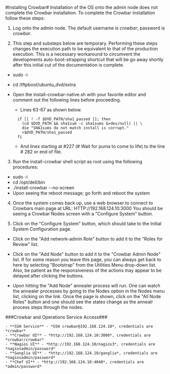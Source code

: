 #Installing Crowbar#
Installation of the OS onto the admin node does not complete the Crowbar installation.  To complete the Crowbar installation follow these steps:

1. Log onto the admin node. The default username is *crowbar*, password is *crowbar*.

2. This step and substeps below are temporary.  Performing these steps changes the execution path to be equivalent to that of the production execution.  This is a necessary workaround to circumvent the developments auto-boot-strapping shortcut that will be go away shortly after this initial cut of the documentation is complete.  

  * sudo -i 
  * cd /tftpboot/ubuntu_dvd/extra
  * Open the install-crowbar-native.sh with your favorite editor and comment out the following lines before proceeding.

    * Lines 63-67 as shown below.  
    ```
      if [[ ! -f $DVD_PATH/sha1_passed ]]; then
        (cd $DVD_PATH && sha1sum -c sha1sums &>dev/null) || \
        die "SHA1sums do not match install is corrupt."
        >$DVD_PATH/sha1_passed
      fi
    ```
    * And lines starting at #227 (# Wait for puma to come to life) to the line # 282 or end of file. 
 
3. Run the install-crowbar shell script as root using the following procedures:
  * sudo -i
  * cd /opt/dell/bin
  * ./install-crowbar <Domain Name> --no-screen
  * Upon seeing the reboot message;  go forth and reboot the system 

4. Once the system comes back up,  use a web browser to connect to Crowbars main page at URL: HTTP://192.168.124.10:3000 You should be seeing a Crowbar Nodes screen with a "Configure System" button. 

5. Click on the "Configure System" button, which should take to the Initial System Configuration page.  
  * Click on the "Add network-admin Role" button to add it to the "Roles for Review" list.   
  * Click on the "Add <Domain Name> Node" button to add it to the  "Crowbar Admin Node" list. If for some reason you leave this page, you can always get back to here by selecting "Bootstrap" from the Utilities Menu drop-down list.   Also, be patient as the responsiveness of the actions may appear to be delayed after clicking the buttons.

  * Upon hitting the "Add <domain Name> Node"  annealer process will run.  One can watch the annealer processes by going to the Nodes option in the Nodes menu list, clicking on the <Domain Name> link.  Once the <Domain Name> page is shown, click on the "All Node Roles" button and one should see the states change as the annealr process steps through the nodes. 


###Crowbar and Operations Service Access###

```
- **SSH Service** - *SSH crowbar@192.168.124.10*, credentials are *crowbar*
- **Crowbar UI** - *http://192.168.124.10:3000*, credentials are *crowbar/crowbar*
- **Nagios UI** - *http://192.168.124.10/nagios3*, credentials are *nagiosadmin/password*
- **Ganglia UI** - *http://192.168.124.10/ganglia*, credentials are *nagiosadmin/password*
- **Chef UI** - *http://192.168.124.10:4040*, credentials are *admin/password*
```
